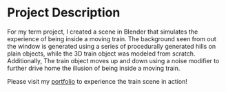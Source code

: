 # Project Description

For my term project, I created a scene in Blender that simulates the experience of being inside a moving train. The background seen from out 
the window is generated using a series of procedurally generated hills on plain objects, while the 3D train object was modeled from scratch. 
Additionally, The train object moves up and down using a noise modifier to further drive home the illusion of being inside a moving train.

Please visit my [portfolio](https://thepolarespresso.github.io/CIS367/) to experience the train scene in action!